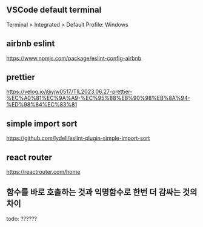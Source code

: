 ## VSCode default terminal

Terminal > Integrated > Default Profile: Windows

## airbnb eslint

https://www.npmjs.com/package/eslint-config-airbnb

## prettier

https://velog.io/@yjw0517/TIL2023.06.27-prettier-%EC%A0%81%EC%9A%A9-%EC%95%88%EB%90%98%EB%8A%94-%ED%98%84%EC%83%81

## simple import sort

https://github.com/lydell/eslint-plugin-simple-import-sort

## react router

https://reactrouter.com/home

## 함수를 바로 호출하는 것과 익명함수로 한번 더 감싸는 것의 차이

todo: ??????

